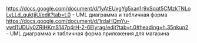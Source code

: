 https://docs.google.com/document/d/1yAtEUxgYg5xan1r9xSqqt5CMzkTNLoLyLLd_quktjiU/edit?tab=t.0 - UML диаграмма и табличная форма
https://docs.google.com/document/d/1rdaHQmYu-vwtl1UDUy0ZRIHKmS147p4rH-2-6Elyrag/edit?tab=t.0#heading=h.35nkun2 - UML диаграмма и табличная форма приложения для магазина
